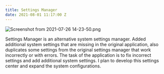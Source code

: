 ```yaml
---
title: Settings Manager
date: 2021-08-01 11:17:00 Z
---
```


![Screenshot from 2021-07-26 14-23-50.png](/uploads/Screenshot%20from%202021-07-26%2014-23-50.png)

Settings Manager is an alternative system settings manager. Added additional system settings that are missing in the original application, also duplicates some settings from the original settings manager that work incorrectly or with errors. The task of the application is to fix incorrect settings and add additional system settings. I plan to develop this settings center and expand the system configurations.
